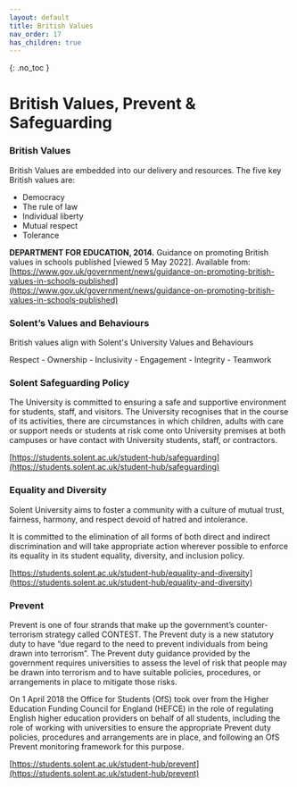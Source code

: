 ```yaml
---
layout: default
title: British Values
nav_order: 17
has_children: true
---
```


{: .no_toc }

# British Values, Prevent  & Safeguarding

### British Values

British Values are embedded into our delivery and resources. The five key British values are:

* Democracy
* The rule of law
* Individual liberty
* Mutual respect
* Tolerance

**DEPARTMENT FOR EDUCATION, 2014.** Guidance on promoting British values in schools published [viewed 5 May 2022]. Available from: [https://www.gov.uk/government/news/guidance-on-promoting-british-values-in-schools-published](https://www.gov.uk/government/news/guidance-on-promoting-british-values-in-schools-published)


### Solent’s Values and Behaviours

British values align with Solent's University Values and Behaviours

Respect - Ownership - Inclusivity - Engagement - Integrity - Teamwork

### Solent Safeguarding Policy

The University is committed to ensuring a safe and supportive environment for students, staff, and visitors. The University recognises that in the course of its activities, there are circumstances in which children, adults with care or support needs or students at risk come onto University premises at both campuses or have contact with University students, staff, or contractors.

[https://students.solent.ac.uk/student-hub/safeguarding](https://students.solent.ac.uk/student-hub/safeguarding)

### Equality and Diversity

Solent University aims to foster a community with a culture of mutual trust, fairness, harmony, and respect devoid of hatred and intolerance.

It is committed to the elimination of all forms of both direct and indirect discrimination and will take appropriate action wherever possible to enforce its equality in its student equality, diversity, and inclusion policy.

[https://students.solent.ac.uk/student-hub/equality-and-diversity](https://students.solent.ac.uk/student-hub/equality-and-diversity)

### Prevent

Prevent is one of four strands that make up the government’s counter-terrorism strategy called CONTEST. The Prevent duty is a new statutory duty to have “due regard to the need to prevent individuals from being drawn into terrorism”. The Prevent duty guidance provided by the government requires universities to assess the level of risk that people may be drawn into terrorism and to have suitable policies, procedures, or arrangements in place to mitigate those risks.

On 1 April 2018 the Office for Students (OfS) took over from the Higher Education Funding Council for England (HEFCE) in the role of regulating English higher education providers on behalf of all students, including the role of working with universities to ensure the appropriate Prevent duty policies, procedures and arrangements are in place, and following an OfS Prevent monitoring framework for this purpose.

[https://students.solent.ac.uk/student-hub/prevent](https://students.solent.ac.uk/student-hub/prevent)



